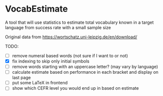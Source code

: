 # VocabEstimate
A tool that will use statistics to estimate total vocabulary known in a target language from success rate with a small sample size

Original data from https://wortschatz.uni-leipzig.de/en/download/

TODO:
- [ ]  remove numeral based words (not sure if I want to or not)
- [x]  fix indexing to skip only initial symbols
- [ ]  remove words starting with an uppercase letter? (may vary by language)
- [ ]  calculate estimate based on performance in each bracket and display on last page
- [ ]  put some LaTeX in frontend 
- [ ]  show which CEFR level you would end up in based on estimate